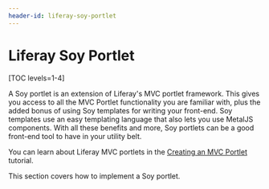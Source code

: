 ```yaml
---
header-id: liferay-soy-portlet
---
```


# Liferay Soy Portlet

[TOC levels=1-4]

A Soy portlet is an extension of Liferay's MVC portlet framework. This gives you
access to all the MVC Portlet functionality you are familiar with, plus the
added bonus of using Soy templates for writing your front-end. Soy templates use 
an easy templating language that also lets you use MetalJS components. With
all these benefits and more, Soy portlets can be a good front-end tool to have
in your utility belt.

You can learn about Liferay MVC portlets in the [Creating an MVC Portlet](/docs/7-0/tutorials/-/knowledge_base/t/creating-an-mvc-portlet)
tutorial.

This section covers how to implement a Soy portlet.

